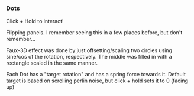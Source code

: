### Dots
Click + Hold to interact!

Flipping panels. I remember seeing this in a few places before, but don't remember...

Faux-3D effect was done by just offsetting/scaling two circles using sine/cos of the rotation, respectively. The middle was filled in with a rectangle scaled in the same manner.

Each Dot has a "target rotation" and has a spring force towards it. Default target is based on scrolling perlin noise, but click + hold sets it to 0 (facing up)